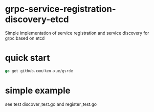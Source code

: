 # grpc-service-registration-discovery-etcd

Simple implementation of service registration and service discovery for grpc based on etcd

# quick start

```go
go get github.com/ken-xue/gsrde
```

# simple example

see test discover_test.go and register_test.go